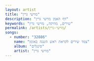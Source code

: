 ```yaml
---
layout: artist
title: "מוישי גרין"
description: "דף האמן מוישי גרין"
keywords: "שירים, מוזיקה, מוישי גרין"
permalink: /artists/מוישי-גרין/
songs:
  - number: "32886"
    name: "צמד שירים לקראת ראש השנה באומן"
    album: "סינגלים"
    artist: "מוישי גרין"
---
```

